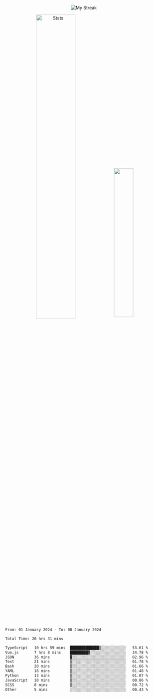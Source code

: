 <p align="center">
<picture>
  <source media="(prefers-color-scheme: dark)" srcset="http://github-readme-streak-stats.herokuapp.com?user=semolik&theme=dark&hide_border=true&background=DD272700">
  <img alt="My Streak" src="http://github-readme-streak-stats.herokuapp.com?user=semolik&hide_border=true">
</picture>
</p>
<div align="center">
  <picture>
    <source media="(prefers-color-scheme: dark)" srcset="https://github-readme-stats.vercel.app/api?username=semolik&show_icons=true&bg_color=DD272700&hide_border=true&theme=dark">
        <img alt="Stats" src="https://github-readme-stats.vercel.app/api?username=semolik&show_icons=true&bg_color=DD272700&hide_border=true" width="50%" >
  </picture>
  <sup>
  <picture>
  <source media="(prefers-color-scheme: dark)" srcset="https://github-readme-stats.vercel.app/api/top-langs/?username=semolik&layout=compact&hide_border=true&bg_color=DD272700&theme=dark">
  <img src="https://github-readme-stats.vercel.app/api/top-langs/?username=semolik&layout=compact&hide_border=true" width="35%" />
  </picture>
  </sup>
</div>
<!--START_SECTION:waka-->

```txt
From: 01 January 2024 - To: 08 January 2024

Total Time: 20 hrs 31 mins

TypeScript   10 hrs 59 mins  █████████████▒░░░░░░░░░░░   53.61 %
Vue.js       7 hrs 8 mins    ████████▓░░░░░░░░░░░░░░░░   34.78 %
JSON         36 mins         ▓░░░░░░░░░░░░░░░░░░░░░░░░   02.96 %
Text         21 mins         ▒░░░░░░░░░░░░░░░░░░░░░░░░   01.78 %
Bash         20 mins         ▒░░░░░░░░░░░░░░░░░░░░░░░░   01.66 %
YAML         18 mins         ▒░░░░░░░░░░░░░░░░░░░░░░░░   01.48 %
Python       13 mins         ▒░░░░░░░░░░░░░░░░░░░░░░░░   01.07 %
JavaScript   10 mins         ▒░░░░░░░░░░░░░░░░░░░░░░░░   00.86 %
SCSS         8 mins          ▒░░░░░░░░░░░░░░░░░░░░░░░░   00.72 %
Other        5 mins          ░░░░░░░░░░░░░░░░░░░░░░░░░   00.43 %
```

<!--END_SECTION:waka-->

